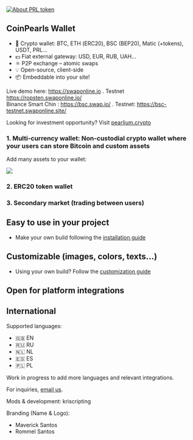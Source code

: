 [![About PRL token](https://img.shields.io/badge/ERC20-PRL-orange)](https://gateway.pinata.cloud/ipfs/QmTuh2H4zkwmphU276kEdoCwWdqehQRcPfSVVUdNbouBTW)
   
## CoinPearls Wallet
         
- 👛 Crypto wallet: BTC, ETН (ERC20), BSC (BEP20), Matic (+tokens), USDT, PRL...
- 💵 Fiat external gateway: USD, EUR, RUB, UAH...
- ⚛️ P2P exchange – atomic swaps
- 💡 Open-source, client-side
- 📦 Embeddable into your site!

Live demo here: 
https://swaponline.io . Testnet https://ropsten.swaponline.io/
<br> Binance  Smart Chin : https://bsc.swap.io/ . Testnet: https://bsc-testnet.swaponline.site/

Looking for investment opportunity? Visit [pearlium.crypto](https://gateway.pinata.cloud/ipfs/QmTuh2H4zkwmphU276kEdoCwWdqehQRcPfSVVUdNbouBTW)

### 1. Multi-currency wallet: Non-custodial crypto wallet where your users can store Bitcoin and custom assets

Add many assets to your wallet:

<img src="https://wallet.wpmix.net/codecanyon_description_3.jpg">

### 2. ERC20 token wallet

### 3. Secondary market (trading between users)

## Easy to use in your project

- Make your own build following the [installation guide](/docs/INSTALLATION.md)


## Customizable (images, colors, texts...)

- Using your own build? Follow the [customization guide](/docs/CUSTOMIZATION.md)


## Open for platform integrations


## International

Supported languages:

- 🇬🇧 EN
- 🇷🇺 RU
- 🇳🇱 NL
- 🇪🇸 ES
- 🇵🇱 PL

Work in progress to add more languages and relevant integrations.


For inquiries, [email us](mailto:cryptoservice@pearlium.online).


Mods & development: kriscripting

Branding (Name & Logo):

- Maverick Santos
- Rommel Santos

